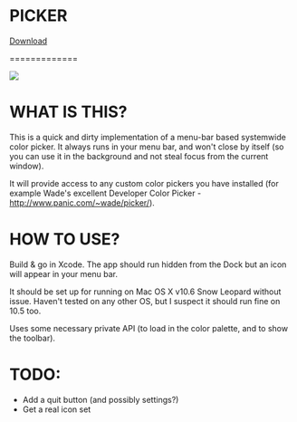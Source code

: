PICKER
=============

[Download](http://github.com/downloads/steventroughtonsmith/Picker/Picker.zip)

=============

[![](http://lh5.ggpht.com/_O4LAMWmWg8o/TGEfJ4HkfII/AAAAAAAAAg0/tk-8i33qqys/Screen%20shot%202010-08-10%20at%2010.38.50.png)](http://lh5.ggpht.com/_O4LAMWmWg8o/TGEfJ4HkfII/AAAAAAAAAg0/tk-8i33qqys/Screen%20shot%202010-08-10%20at%2010.38.50.png)


WHAT IS THIS?
=============

This is a quick and dirty implementation of a menu-bar based systemwide color picker. It always runs in your menu bar, and won't close by itself (so you can use it in the background and not steal focus from the current window).

It will provide access to any custom color pickers you have installed (for example Wade's excellent Developer Color Picker - http://www.panic.com/~wade/picker/).

HOW TO USE?
===========

Build & go in Xcode. The app should run hidden from the Dock but an icon will appear in your menu bar.

It should be set up for running on Mac OS X v10.6 Snow Leopard without issue. Haven't tested on any other OS, but I suspect it should run fine on 10.5 too.

Uses some necessary private API (to load in the color palette, and to show the toolbar).

TODO:
=====

* Add a quit button (and possibly settings?)
* Get a real icon set